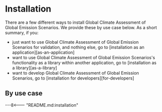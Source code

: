 # Installation

There are a few different ways to install Global Climate Assessment of Global Emission Scenarios.
We provide these by use case below.
As a short summary, if you:

- just want to use Global Climate Assessment of Global Emission Scenarios for validation,
  and nothing else, go to [installation as an application][as-an-application]
- want to use Global Climate Assessment of Global Emission Scenarios's functionality
  as a library within another application,
  go to [installation as a library][as-a-library]
- want to develop Global Climate Assessment of Global Emission Scenarios,
  go to [installation for developers][for-developers]

## By use case

---8<--- "README.md:installation"
